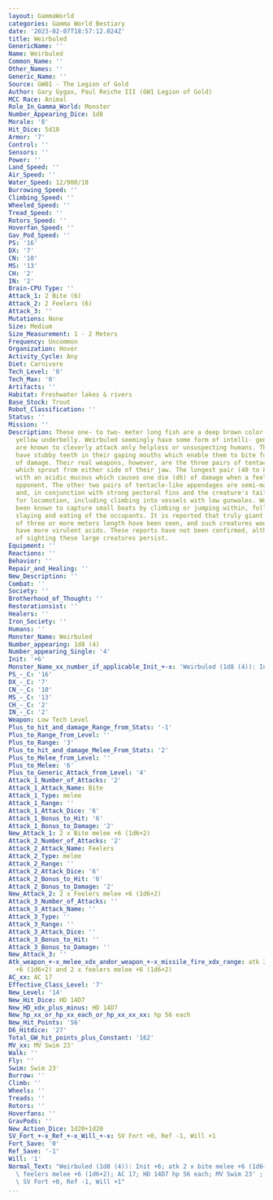 ```yaml
---
layout: GammaWorld
categories: Gamma World Bestiary
date: '2023-02-07T18:57:12.024Z'
title: Weirbuled
GenericName: ''
Name: Weirbuled
Common_Name: ''
Other_Names: ''
Generic_Name: ''
Source: GW01 - The Legion of Gold
Author: Gary Gygax, Paul Reiche III (GW1 Legion of Gold)
MCC Race: Animal
Role_In_Gamma_World: Monster
Number_Appearing_Dice: 1d8
Morale: '8'
Hit_Dice: 5d10
Armor: '7'
Control: ''
Sensors: ''
Power: ''
Land_Speed: ''
Air_Speed: ''
Water_Speed: 12/900/18
Burrowing_Speed: ''
Climbing_Speed: ''
Wheeled_Speed: ''
Tread_Speed: ''
Rotors_Speed: ''
Hoverfan_Speed: ''
Gav_Pod_Speed: ''
PS: '16'
DX: '7'
CN: '10'
MS: '13'
CH: '2'
IN: '2'
Brain-CPU Type: ''
Attack_1: 2 Bite (6)
Attack_2: 2 Feelers (6)
Attack_3: ''
Mutations: None
Size: Medium
Size_Measurement: 1 - 2 Meters
Frequency: Uncommon
Organization: Hover
Activity_Cycle: Any
Diet: Carnivore
Tech_Level: '0'
Tech_Max: '0'
Artifacts: ''
Habitat: Freshwater lakes & rivers
Base_Stock: Trout
Robot_Classification: ''
Status: ''
Mission: ''
Description: These one- to two- meter long fish are a deep brown color with a dull
  yellow underbelly. Weirbuled seemingly have some form of intelli- gence, for they
  are known to cleverly attack only helpless or unsuspecting humans. These creatures
  have stubby teeth in their gaping mouths which enable them to bite for one die (d6)
  of damage. Their real weapons, however, are the three pairs of tentacle-like feelers
  which sprout from either side of their jaw. The longest pair (40 to 80cm) is coated
  with an acidic mucous which causes one die (d6) of damage when a feeler wounds an
  opponent. The other two pairs of tentacle-like appendages are semi-manipulative,
  and, in conjunction with strong pectoral fins and the creature's tail, can be used
  for locomotion, including climbing into vessels with low gunwales. Weirbuled have
  been known to capture small boats by climbing or jumping within, followed by the
  slaying and eating of the occupants. It is reported that truly giant weirbuleds
  of three or more meters length hove been seen, and such creatures would undoubtedly
  have more virulent acids. These reports have not been confirmed, although claims
  of sighting these large creatures persist.
Equipment: ''
Reactions: ''
Behavior: ''
Repair_and_Healing: ''
New_Description: ''
Combat: ''
Society: ''
Brotherhood_of_Thought: ''
Restorationsist: ''
Healers: ''
Iron_Society: ''
Humans: ''
Monster_Name: Weirbuled
Number_appearing: 1d8 (4)
Number_appearing_Single: '4'
Init: '+6'
Monster_Name_xx_number_if_applicable_Init_+-x: 'Weirbuled (1d8 (4)): Init +6'
PS_-_C: '16'
DX_-_C: '7'
CN_-_C: '10'
MS_-_C: '13'
CH_-_C: '2'
IN_-_C: '2'
Weapon: Low Tech Level
Plus_to_hit_and_damage_Range_from_Stats: '-1'
Plus_to_Range_from_Level: ''
Plus_to_Range: '3'
Plus_to_hit_and_damage_Melee_From_Stats: '2'
Plus_to_Melee_from_Level: ''
Plus_to_Melee: '6'
Plus_to_Generic_Attack_from_Level: '4'
Attack_1_Number_of_Attacks: '2'
Attack_1_Attack_Name: Bite
Attack_1_Type: melee
Attack_1_Range: ''
Attack_1_Attack_Dice: '6'
Attack_1_Bonus_to_Hit: '6'
Attack_1_Bonus_to_Damage: '2'
New_Attack_1: 2 x Bite melee +6 (1d6+2)
Attack_2_Number_of_Attacks: '2'
Attack_2_Attack_Name: Feelers
Attack_2_Type: melee
Attack_2_Range: ''
Attack_2_Attack_Dice: '6'
Attack_2_Bonus_to_Hit: '6'
Attack_2_Bonus_to_Damage: '2'
New_Attack_2: 2 x Feelers melee +6 (1d6+2)
Attack_3_Number_of_Attacks: ''
Attack_3_Attack_Name: ''
Attack_3_Type: ''
Attack_3_Range: ''
Attack_3_Attack_Dice: ''
Attack_3_Bonus_to_Hit: ''
Attack_3_Bonus_to_Damage: ''
New_Attack_3: ''
Atk_weapon_+-x_melee_xdx_andor_weapon_+-x_missile_fire_xdx_range: atk 2 x bite melee
  +6 (1d6+2) and 2 x feelers melee +6 (1d6+2)
AC_xx: AC 17
Effective_Class_Level: '7'
New_Level: '14'
New_Hit_Dice: HD 14D7
New_HD_xdx_plus_minus: HD 14D7
New_hp_xx_or_hp_xx_each_or_hp_xx_xx_xx: hp 56 each
New_Hit_Points: '56'
D6_Hitdice: '27'
Total_GW_hit_points_plus_Constant: '162'
MV_xx: MV Swim 23'
Walk: ''
Fly: ''
Swim: Swim 23'
Burrow: ''
Climb: ''
Wheels: ''
Treads: ''
Rotors: ''
Hoverfans: ''
GravPods: ''
New_Action_Dice: 1d20+1d20
SV_Fort_+-x_Ref_+-x_Will_+-x: SV Fort +0, Ref -1, Will +1
Fort_Save: '0'
Ref_Save: '-1'
Will: '1'
Normal_Text: "Weirbuled (1d8 (4)): Init +6; atk 2 x bite melee +6 (1d6+2) and 2 x\
  \ feelers melee +6 (1d6+2); AC 17; HD 14D7 hp 56 each; MV Swim 23' ; 1d20+1d20;\
  \ SV Fort +0, Ref -1, Will +1"
...
```

